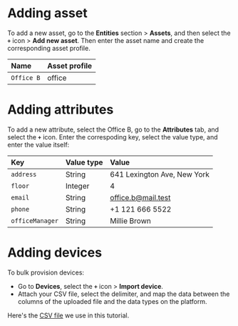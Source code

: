 # Adding asset

To add a new asset, go to the **Entities** section > **Assets**, and then select the **`+`** icon > **Add new asset**. Then enter the asset name and create the corresponding asset profile.

| Name          | Asset profile  |
| :----------   | :---------     |
| `Office B`    | office         |

# Adding attributes

To add a new attribute, select the Office B, go to the **Attributes** tab, and select the **`+`** icon. Enter the correspoding key, select the value type, and enter the value itself:

| Key            | Value type     | Value                       |
| :----------    | :---------     | :---------------------------| 
| `address`      | String         | 641 Lexington Ave, New York |
| `floor`        | Integer        | 4                           |
| `email`        | String         | office.b@mail.test          |
| `phone`        | String         | +1 121 666 5522             |
| `officeManager`| String         | Millie Brown                |

# Adding devices

To bulk provision devices:
- Go to **Devices**, select the **`+`** icon > **Import device**.
- Attach your CSV file, select the delimiter, and map the data between the columns of the uploaded file and the data types on the platform.
  
Here's the [CSV file](resources/devices_b.csv) we use in this tutorial. 
